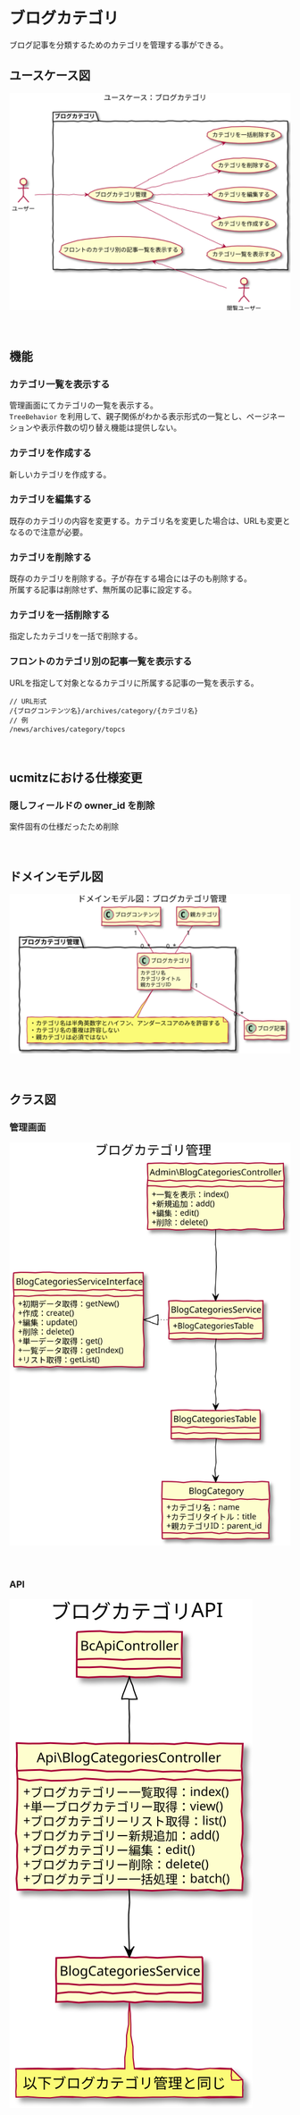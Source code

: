 # ブログカテゴリ

ブログ記事を分類するためのカテゴリを管理する事ができる。

## ユースケース図
![ユースケース図：ブログカテゴリ](../../../svg/use_case/bc-blog/blog_categories.svg)

　
## 機能
### カテゴリ一覧を表示する
管理画面にてカテゴリの一覧を表示する。  
`TreeBehavior` を利用して、親子関係がわかる表示形式の一覧とし、ページネーションや表示件数の切り替え機能は提供しない。

### カテゴリを作成する
新しいカテゴリを作成する。

### カテゴリを編集する
既存のカテゴリの内容を変更する。カテゴリ名を変更した場合は、URLも変更となるので注意が必要。

### カテゴリを削除する
既存のカテゴリを削除する。子が存在する場合には子のも削除する。  
所属する記事は削除せず、無所属の記事に設定する。

### カテゴリを一括削除する
指定したカテゴリを一括で削除する。

### フロントのカテゴリ別の記事一覧を表示する
URLを指定して対象となるカテゴリに所属する記事の一覧を表示する。
```
// URL形式
/{ブログコンテンツ名}/archives/category/{カテゴリ名}
// 例
/news/archives/category/topcs
```

　
## ucmitzにおける仕様変更
### 隠しフィールドの owner_id を削除
案件固有の仕様だったため削除

　
## ドメインモデル図
![ユースケース図：ブログカテゴリ](../../../svg/domain_model/bc-blog/blog_categories.svg)

　
## クラス図
### 管理画面
![ユースケース図：ブログカテゴリ](../../../svg/class/bc-blog/manage_blog_categories.svg)

　
### API
![ユースケース図：ブログカテゴリ](../../../svg/class/bc-blog/api_blog_categories.svg)
